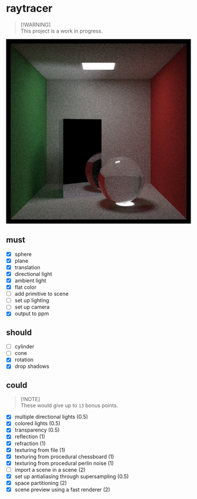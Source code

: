 # raytracer

> [!WARNING]\
> This project is a work in progress.

![](./assets/cornell_glass.png)

## must

- [x] sphere
- [x] plane
- [x] translation
- [x] directional light
- [x] ambient light
- [x] flat color
- [ ] add primitive to scene
- [ ] set up lighting
- [ ] set up camera
- [x] output to ppm

## should

- [ ] cylinder
- [ ] cone
- [x] rotation
- [x] drop shadows

## could

> [!NOTE]\
> These would give up to `13` bonus points.

- [x] multiple directional lights (0.5)
- [x] colored lights (0.5)
- [x] transparency (0.5)
- [x] reflection (1)
- [x] refraction (1)
- [x] texturing from file (1)
- [x] texturing from procedural chessboard (1)
- [x] texturing from procedural perlin noise (1)
- [ ] import a scene in a scene (2)
- [x] set up antialiasing through supersampling (0.5)
- [x] space partitioning (2)
- [x] scene preview using a fast renderer (2)
